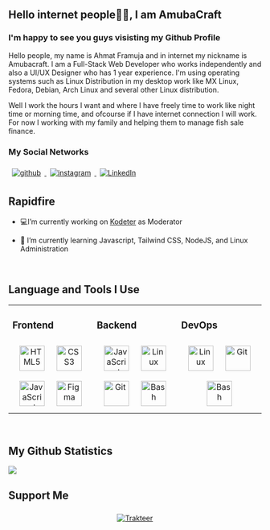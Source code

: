 ## Hello internet people👋🏼, I am AmubaCraft



### I'm happy to see you guys visisting my Github Profile

Hello people, my name is Ahmat Framuja and in internet my nickname is Amubacraft. I am a Full-Stack Web Developer who works independently and also a UI/UX Designer who has 1 year experience. I'm using operating systems such as Linux Distribution in my desktop work like MX Linux, Fedora, Debian, Arch Linux and several other Linux distribution.

Well I work the hours I want and where I have freely time to work like night time or morning time, and ofcourse if I have internet connection I will work. For now I working with my family and helping them to manage fish sale finance.

### My Social Networks
<a href="https://github.com/amubacr" target="_blank">
    <img src=https://img.shields.io/badge/github-%2333435c?style=for-the-badge&logo=github&logoColor=white
 alt=github style="margin: 7px;" />
</a>
<a href="https://instagram.com/amubacraft." target="_blank">
    <img src=https://img.shields.io/badge/instagram-%239b5ad1?style=for-the-badge&logo=instagram&logoColor=white
 alt=instagram style="margin: 7px;" />
</a>
<a href="https://linkedin.com/in/ahmatframuja" target="_blank">
    <img src=https://img.shields.io/badge/linkedin-%23477bf5?style=for-the-badge&logo=linkedin&logoColor=white
 alt="LinkedIn" style="margin: 7px;" />
</a>

## Rapidfire  
  

-  💻I’m currently working on [Kodeter](https://github.com/kodeter) as Moderator  
  

- 🌱 I’m currently learning Javascript, Tailwind CSS, NodeJS, and Linux Administration  
  

<br/>  


## Language and Tools I Use  
<table><tr><td valign="top" width="33%">



### Frontend  
<div align="center">  
<a href="https://en.wikipedia.org/wiki/HTML5" target="_blank"><img style="margin: 10px" src="https://profilinator.rishav.dev/skills-assets/html5-original-wordmark.svg" alt="HTML5" height="50" /></a>  
<a href="https://www.w3schools.com/css/" target="_blank"><img style="margin: 10px" src="https://profilinator.rishav.dev/skills-assets/css3-original-wordmark.svg" alt="CSS3" height="50" /></a>  
<a href="https://www.javascript.com/" target="_blank"><img style="margin: 10px" src="https://profilinator.rishav.dev/skills-assets/javascript-original.svg" alt="JavaScript" height="50" /></a>  
<a href="https://www.figma.com/" target="_blank"><img style="margin: 10px" src="https://profilinator.rishav.dev/skills-assets/figma-icon.svg" alt="Figma" height="50" /></a>  
</div>

</td><td valign="top" width="33%">



### Backend  
<div align="center">  
<a href="https://www.javascript.com/" target="_blank"><img style="margin: 10px" src="https://profilinator.rishav.dev/skills-assets/javascript-original.svg" alt="JavaScript" height="50" /></a>  
<a href="https://www.linux.org/" target="_blank"><img style="margin: 10px" src="https://profilinator.rishav.dev/skills-assets/linux-original.svg" alt="Linux" height="50" /></a>  
<a href="https://github.com/" target="_blank"><img style="margin: 10px" src="https://profilinator.rishav.dev/skills-assets/git-scm-icon.svg" alt="Git" height="50" /></a>  
<a href="https://www.gnu.org/software/bash/" target="_blank"><img style="margin: 10px" src="https://profilinator.rishav.dev/skills-assets/gnu_bash-icon.svg" alt="Bash" height="50" /></a>  
</div>

</td><td valign="top" width="33%">



### DevOps  
<div align="center">  
<a href="https://www.linux.org/" target="_blank"><img style="margin: 10px" src="https://profilinator.rishav.dev/skills-assets/linux-original.svg" alt="Linux" height="50" /></a>  
<a href="https://github.com/" target="_blank"><img style="margin: 10px" src="https://profilinator.rishav.dev/skills-assets/git-scm-icon.svg" alt="Git" height="50" /></a>  
<a href="https://www.gnu.org/software/bash/" target="_blank"><img style="margin: 10px" src="https://profilinator.rishav.dev/skills-assets/gnu_bash-icon.svg" alt="Bash" height="50" /></a>  
</div>

</td></tr></table>  

<br/>  


## My Github Statistics
<img src="https://github-readme-stats.vercel.app/api?username=amubacr&show_icons=true&count_private=true&hide_border=true" align="center" />  

<br/> 


## Support Me
<div align="center">
<!-- <img src="https://komarev.com/ghpvc/?username=amubacr&&style=flat-square" align="center" /> -->
<a href="https://trakteer.id/amubacraft/tip/embed/modal" target="_blank">
        <img src=https://img.shields.io/badge/Buy%20me%20a%20Coffee-orange?style=flat-square&logo=buy%20me%20a%20coffee&logoColor=white
 alt=Trakteer style="margin: 7px;">
</a>
</div>  

<br />